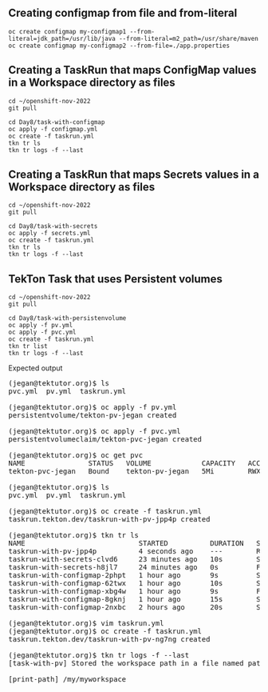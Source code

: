 ## Creating configmap from file and from-literal
```
oc create configmap my-configmap1 --from-literal=jdk_path=/usr/lib/java --from-literal=m2_path=/usr/share/maven
oc create configmap my-configmap2 --from-file=./app.properties
```

## Creating a TaskRun that maps ConfigMap values in a Workspace directory as files
```
cd ~/openshift-nov-2022
git pull

cd Day8/task-with-configmap
oc apply -f configmap.yml
oc create -f taskrun.yml
tkn tr ls
tkn tr logs -f --last
```

## Creating a TaskRun that maps Secrets values in a Workspace directory as files
```
cd ~/openshift-nov-2022
git pull

cd Day8/task-with-secrets
oc apply -f secrets.yml
oc create -f taskrun.yml
tkn tr ls
tkn tr logs -f --last
```

## TekTon Task that uses Persistent volumes
```
cd ~/openshift-nov-2022
git pull

cd Day8/task-with-persistenvolume
oc apply -f pv.yml
oc apply -f pvc.yml
oc create -f taskrun.yml
tkn tr list
tkn tr logs -f --last
```

Expected output
<pre>
(jegan@tektutor.org)$ ls
pvc.yml  pv.yml  taskrun.yml

(jegan@tektutor.org)$ oc apply -f pv.yml 
persistentvolume/tekton-pv-jegan created

(jegan@tektutor.org)$ oc apply -f pvc.yml 
persistentvolumeclaim/tekton-pvc-jegan created

(jegan@tektutor.org)$ oc get pvc
NAME               STATUS   VOLUME            CAPACITY   ACCESS MODES   STORAGECLASS   AGE
tekton-pvc-jegan   Bound    tekton-pv-jegan   5Mi        RWX                           5s

(jegan@tektutor.org)$ ls
pvc.yml  pv.yml  taskrun.yml

(jegan@tektutor.org)$ oc create -f taskrun.yml 
taskrun.tekton.dev/taskrun-with-pv-jpp4p created

(jegan@tektutor.org)$ tkn tr ls
NAME                           STARTED          DURATION   STATUS
taskrun-with-pv-jpp4p          4 seconds ago    ---        Running(Pending)
taskrun-with-secrets-clvd6     23 minutes ago   10s        Succeeded
taskrun-with-secrets-h8jl7     24 minutes ago   0s         Failed(TaskRunValidationFailed)
taskrun-with-configmap-2phpt   1 hour ago       9s         Succeeded
taskrun-with-configmap-62twx   1 hour ago       10s        Succeeded
taskrun-with-configmap-xbg4w   1 hour ago       9s         Failed
taskrun-with-configmap-8gknj   1 hour ago       15s        Succeeded
taskrun-with-configmap-2nxbc   2 hours ago      20s        Succeeded

(jegan@tektutor.org)$ vim taskrun.yml 
(jegan@tektutor.org)$ oc create -f taskrun.yml 
taskrun.tekton.dev/taskrun-with-pv-ng7ng created

(jegan@tektutor.org)$ tkn tr logs -f --last
[task-with-pv] Stored the workspace path in a file named path.txt

[print-path] /my/myworkspace
</pre>
